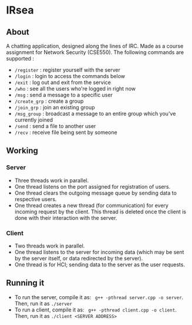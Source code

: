 # IRsea

## About

A chatting application, designed along the lines of IRC. Made as a course assignment for Network Security (CSE550).
The following commands are supported :

* `/register` : register yourself with the server
* `/login` : login to access the commands below
* `/exit` : log out and exit from the service
* `/who` : see all the users who're logged in right now
* `/msg` : send a message to a specific user
* `/create_grp` : create a group
* `/join_grp` : join an existing group
* `/msg_group` : broadcast a message to an entire group which you've currently joined
* `/send` : send a file to another user
* `/recv` : receive file being sent by someone

## Working

### Server

* Three threads work in parallel.
* One thread listens on the port assigned for registration of users.
* One thread clears the outgoing message queue by sending data to respective users.
* One thread creates a new thread (for communication) for every incoming request by the client. This thread is deleted once the client is done with their interaction with the server.


### Client
* Two threads work in parallel.
* One thread listens to the server for incoming data (which may be sent by the server itself, or data redirected by the server).
* One thread is for HCI; sending data to the server as the user requests.


## Running it
* To run the server, compile it as:  ` g++ -pthread server.cpp -o server`. Then, run it as `./server`
* To run a client, compile it as:  ` g++ -pthread client.cpp -o client`. Then, run it as `./client <SERVER ADDRESS>`
